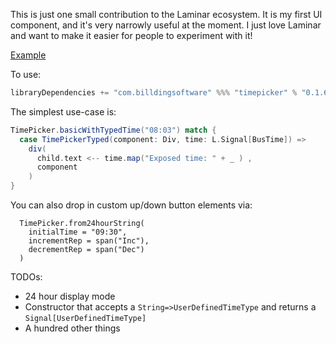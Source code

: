 This is just one small contribution to the Laminar ecosystem.
It is my first UI component, and it's very narrowly useful at the moment.
I just love Laminar and want to make it easier for people to experiment with it!

[Example](docs/LaminarTimePicker.gif)

To use:
```scala
libraryDependencies += "com.billdingsoftware" %%% "timepicker" % "0.1.6"
```

The simplest use-case is:
```scala
TimePicker.basicWithTypedTime("08:03") match {
  case TimePickerTyped(component: Div, time: L.Signal[BusTime]) =>
    div(
      child.text <-- time.map("Exposed time: " + _ ) ,
      component
    )
}
```

You can also drop in custom up/down button elements via:
```
  TimePicker.from24hourString(
    initialTime = "09:30",
    incrementRep = span("Inc"),
    decrementRep = span("Dec")
  )
```

TODOs:
- 24 hour display mode
- Constructor that accepts a `String=>UserDefinedTimeType` and returns a `Signal[UserDefinedTimeType]`
- A hundred other things
